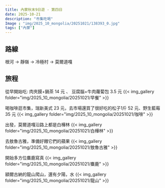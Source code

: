 ```yaml
---
title: 內蒙秋末9日遊 - 第四日
date: 2025-10-21
description: "市集吃喝"
Image : "img/2025_10_mongolia/20251021/138393_0.jpg"
tags: ["內蒙"]
---
```


## 路線
根河 → 靜嶺 → 冷極村 → 莫爾道嘎 

## 旅程

從早開始吃: 肉夾饃+鍋茶 14 元 、 豆腐腦+牛肉蘿蔔包 3.5 元
{{< img_gallery  folder="img/2025_10_mongolia/20251021/早餐" >}}


喝咖啡逛市集，瑞新美式 23 元，去市場還買了很好吃的松子1斤 52 元、野生藍莓 35 元
{{< img_gallery  folder="img/2025_10_mongolia/20251021/咖啡" >}}

出發，莫爾道嘎沿路上都是白樺林
{{< img_gallery  folder="img/2025_10_mongolia/20251021/白樺林" >}}

去敖魯古雅，準備好餵它們的蘋果
{{< img_gallery  folder="img/2025_10_mongolia/20251021/敖魯古雅" >}}

開始多方位麋鹿寫真
{{< img_gallery  folder="img/2025_10_mongolia/20251021/麋鹿" >}}

額爾古納的龍山爬山，還有夕陽，水
{{< img_gallery  folder="img/2025_10_mongolia/20251021/龍山" >}}




